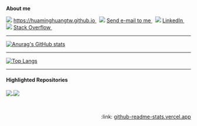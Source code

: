 <!--
**hmhuang0501/hmhuang0501** is a ✨ _special_ ✨ repository because its `README.md` (this file) appears on your GitHub profile.

**About me**

- 🔭 I’m currently working on ...
- 🌱 I’m currently learning ...
- 👯 I’m looking to collaborate on ...
- 🤔 I’m looking for help with ...
- 💬 Ask me about ...
- 📫 How to reach me: ...
- 😄 Pronouns: ...
- ⚡ Fun fact: ...
-->

**About me**

<p>
<img src="https://img.icons8.com/fluency/22/000000/home.png"/>
<a href="https://huaminghuangtw.github.io">  
  https://huaminghuangtw.github.io
</a> &nbsp;

<img src="https://img.icons8.com/external-kiranshastry-lineal-color-kiranshastry/22/000000/external-email-advertising-kiranshastry-lineal-color-kiranshastry-7.png"/>
<a href="mailto:huaming.huang.tw@gmail.com">  
  Send e-mail to me
</a> &nbsp;
  
<img src="https://img.icons8.com/fluency/22/000000/linkedin.png"/>
<a href="https://www.linkedin.com/in/huaminghuangtw/">
  LinkedIn
</a> &nbsp;

<img src="https://img.icons8.com/fluency/22/000000/stackoverflow.png"/>
<a href="https://stackoverflow.com/users/10351382/hmhuang?tab=profile">
  Stack Overflow
</a> &nbsp;

</p>

---

[![Anurag's GitHub stats](https://github-readme-stats.vercel.app/api?username=huaminghuangtw&hide=contribs,prs,issues&count_private=true&show_icons=true&theme=algolia&hide_rank=true)](https://github.com/anuraghazra/github-readme-stats)

---

[![Top Langs](https://github-readme-stats.vercel.app/api/top-langs/?username=huaminghuangtw&layout=compact&theme=vision-friendly-dark)](https://github.com/anuraghazra/github-readme-stats)

---

#### Highlighted Repositories
<a href="https://github.com/hmhuang0501/Strava-Tool">
  <img align="center" src="https://github-readme-stats.vercel.app/api/pin/?username=huaminghuangtw&repo=Strava-Tool&theme=github_dark" />
</a>
<a href="https://github.com/hmhuang0501/Parallel-Sudoku-Solver">
  <img align="center" src="https://github-readme-stats.vercel.app/api/pin/?username=huaminghuangtw&repo=Parallel-Sudoku-Solver&theme=github_dark" />
</a>


<br/>
<br/>
<br/>


<p align="right">
    :link:
    <a href="https://github.com/anuraghazra/github-readme-stats">
        github-readme-stats.vercel.app
    </a>
</p>
